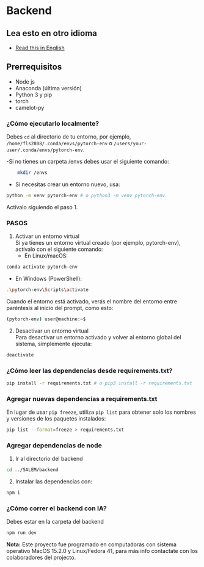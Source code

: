 # Backend

## Lea esto en otro idioma
- [Read this in English](Readme-backend-ing.md)

## Prerrequisitos
- Node js
- Anaconda (última versión)
- Python 3 y pip
- torch
- camelot-py

### ¿Cómo ejecutarlo localmente?

Debes `cd` al directorio de tu entorno, por ejemplo, `/home/fls2808/.conda/envs/pytorch-env` o `/users/your-user/.conda/envs/pytorch-env`.

-Si no tienes un carpeta /envs debes usar el siguiente comando:

```bash
    mkdir /envs
```

- Si necesitas crear un entorno nuevo, usa:

```bash
python -m venv pytorch-env # o python3 -m venv pytorch-env
```
Actívalo siguiendo el paso 1.

### PASOS
1. Activar un entorno virtual  
   Si ya tienes un entorno virtual creado (por ejemplo, pytorch-env), actívalo con el siguiente comando:
   - En Linux/macOS:

```bash
conda activate pytorch-env
```

   - En Windows (PowerShell):

```bash
.\pytorch-env\Scripts\activate
```

   Cuando el entorno está activado, verás el nombre del entorno entre paréntesis al inicio del prompt, como esto:

```bash
(pytorch-env) user@machine:~$
```

2. Desactivar un entorno virtual  
   Para desactivar un entorno activado y volver al entorno global del sistema, simplemente ejecuta:

```bash
deactivate
```

### ¿Cómo leer las dependencias desde requirements.txt?
```bash
pip install -r requirements.txt # o pip3 install -r requirements.txt
```

### Agregar nuevas dependencias a requirements.txt
En lugar de usar `pip freeze`, utiliza `pip list` para obtener solo los nombres y versiones de los paquetes instalados:

```bash
pip list --format=freeze > requirements.txt
```

### Agregar dependencias de node

1. Ir al directorio del backend

```bash
cd ../SALEM/backend
```

2. Instalar las dependencias con:

```bash
npm i
```

### ¿Cómo correr el backend con IA?

Debes estar en la carpeta del backend 

```bash
npm run dev
```

**Nota:** Este proyecto fue programado en computadoras con sistema operativo MacOS 15.2.0 y Linux/Fedora 41, para más info contactate con los colaboradores del projecto.